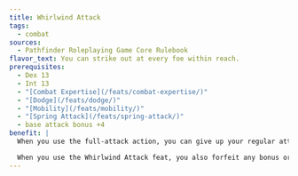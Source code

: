 ```yaml
---
title: Whirlwind Attack
tags:
  - combat
sources:
  - Pathfinder Roleplaying Game Core Rulebook
flavor_text: You can strike out at every foe within reach.
prerequisites:
  - Dex 13
  - Int 13
  - "[Combat Expertise](/feats/combat-expertise/)"
  - "[Dodge](/feats/dodge/)"
  - "[Mobility](/feats/mobility/)"
  - "[Spring Attack](/feats/spring-attack/)"
  - base attack bonus +4
benefit: |
  When you use the full-attack action, you can give up your regular attacks and instead make one melee attack at your highest base attack bonus against each opponent within reach. You must make a separate attack roll against each opponent.

  When you use the Whirlwind Attack feat, you also forfeit any bonus or extra attacks granted by other feats, spells, or abilities.
---
```


